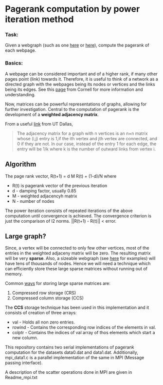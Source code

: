 Pagerank computation by power iteration method
========

### Task:

Given a webgraph (such as one [here](https://github.com/vineethshankar/pagerank/blob/master/togit/submission/data0.dat) or [here](https://github.com/vineethshankar/pagerank/blob/master/togit/submission/data1.dat)), compute the pagerank of each webpage.

### Basics:

A webpage can be considered important and of a higher rank, if many other pages point (link) towards it. Therefore, it is useful to think of a network as a directed graph with the webpages being its nodes or vertices and the links being its edges. See this [page](http://www.math.cornell.edu/~mec/Winter2009/RalucaRemus/Lecture3/lecture3.html) from Cornell for more information and understanding.

Now, matrices can be powerful representations of graphs, allowing for further investigation. Central to the computation of pagerank is the development of a **weighted adjacency matrix**.

From a useful [link](http://www.utdallas.edu/~jwz120030/Teaching/PastCoursesUMBC/M221HS06/ProjectFiles/Adjacency.pdf) from UT Dallas,
>The adjacency matrix for a graph with n vertices is an n×n matrix whose (i,j) entry is 1,if the ith vertex and jth vertex are connected, and 0 if they are not. In our case, instead of the entry 1 for each edge, the entry will be 1/k where k is the number of outward links from vertex i.

## Algorithm

The page rank vector, R(t+1) = d M R(t) + (1-d)/N
where

* R(t) is pagerank vector of the previous iteration
* d - damping factor, usually 0.85
* M - weighted adjacencyh matrix
* N - number of nodes

The power iteration consists of repeated iterations of the above computation until convergence is achieved. The convergence criterion is just the comparison of l2 norms. ||R(t+1) - R(t)|| < error.

## Large graph?

Since, a vertex will be connected to only few other vertices, most of the entries in the weighted adjaceny matrix will be zero. The resulting matrix will be very **sparse**. Also, a sizeable webgraph (see [here](http://snap.stanford.edu/data/) for examples) will have tens of thousands of nodes. Hence we will need a technique which can efficiently store these large sparse matrices without running out of memory.

Common [ways](http://netlib.org/linalg/html_templates/node90.html) for storing large sparse matrices are:

1. Compressed row storage (CRS)
2. Compressed column storage (CCS)

The **CCS** storage technique has been used in this implementation and it consists of creation of three arrays:
* val - Holds all non zero entries.
* rowind - Contains the corresponding row indices of the elements in val.
* colptr - Contains the indices of val array of thos elements which start a new column.

This repository contains two serial implementations of pagerank computation for the datasets data0.dat and data1.dat. Additionally, mpi_data1.c is a parallel implementation of the same in MPI (Message passing interface).

A description of the scatter operations done in MPI are given in Readme_mpi.txt
